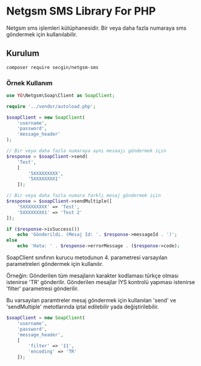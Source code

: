 # Netgsm SMS Library For PHP

Netgsm sms işlemleri kütüphanesidir. Bir veya daha fazla numaraya sms göndermek için kullanılabilir.

## Kurulum

```bash
composer require secgin/netgsm-sms
```

### Örnek Kullanım

```php
use YG\Netgsm\Soap\Client as SoapClient;

require '../vendor/autoload.php';

$soapClient = new SoapClient(
    'username',
    'password',
    'message_header'
);

// Bir veya daha fazla numaraya aynı mesaajı göndermek için
$response = $soapClient->send(
    'Test', 
    [
        '5XXXXXXXXX', 
        '5XXXXXXXX1'
    ]);

// Bir veya daha fazla numara farklı mesaj göndermek için
$response = $soapClient->sendMultiple([
    '5XXXXXXXXX' => 'Test',
    '5XXXXXXXX1' => 'Test 2'
]);

if ($response->isSuccess())
    echo 'Gönderildi. (Mesaj Id: '. $response->messageId . ')';
else
    echo 'Hata: ' . $response->errorMessage . ($response->code);
```

SoapClient sınıfının kurucu metodunun 4. parametresi varsayılan parametreleri göndermek için kullanılır. 

Örneğin: Gönderilen tüm mesajların karakter kodlaması türkçe olması istenirse 'TR' gönderilir. Gönderilen mesajlar İYS kontrolü yapıması istenirse 'filter' parametresi gönderilir. 

Bu varsayılan paramtreler mesaj göndermek için kullanılan 'send' ve 'sendMultiple' metotlarında iptal edilebilir yada değiştirilebilir.
```PHP
$soapClient = new SoapClient(
    'username',
    'password',
    'message_header',
    [
        'filter' => '11',
        'encoding' => 'TR'
    ]);
```
